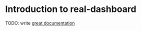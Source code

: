 # Introduction to real-dashboard

TODO: write [great documentation](http://jacobian.org/writing/great-documentation/what-to-write/)
